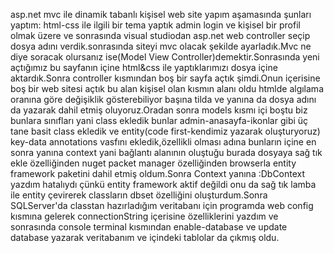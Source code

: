 asp.net mvc ile dinamik tabanlı kişisel web site yapım aşamasında şunları yaptım:
html-css ile ilgili bir tema yaptık admin login ve kişisel bir profil olmak üzere ve sonrasında visual studiodan asp.net web controller seçip dosya adını verdik.sonrasında siteyi mvc olacak şekilde ayarladık.Mvc ne diye soracak olursanız ise(Model View Controller)demektir.Sonrasında yeni açtığımız bu sayfanın içine html&css ile yaptıklarımızı dosya içine aktardık.Sonra controller kısmından boş bir sayfa açtık şimdi.Onun içerisine boş bir web sitesi açtık bu alan kişisel olan kısmın alanı oldu htmlde algılama oranına göre değişiklik gösterebiliyor başına tilda ve yanına da dosya adını da yazarak dahil etmiş oluyoruz.Oradan sonra models kısmı içi boştu biz bunlara sınıfları yani class ekledik bunlar admin-anasayfa-ikonlar gibi üç tane basit class ekledik ve entity(code first-kendimiz yazarak oluşturyoruz) key-data annotations vasfını ekledik,özellikli olması adına bunların içine en sonra yanına context yani bağlantı alanının oluştuğu burada dosyaya sağ tık ekle özelliğinden nuget packet manager özelliğinden browserla entity framework paketini dahil etmiş oldum.Sonra Context yanına :DbContext yazdım hatalıydı çünkü entity framework aktif değildi onu da sağ tık lamba ile entity çevirerek classların dbset özelliğini oluşturdum.Sonra SQLServer'da classtan hazırladığım veritabanı için programda web config kısmına gelerek connectionString içerisine özelliklerini yazdım ve sonrasında console terminal kısmından enable-database ve update database yazarak veritabanım ve içindeki tablolar da çıkmış oldu.
